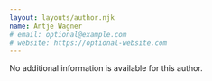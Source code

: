 ```yaml
---
layout: layouts/author.njk
name: Antje Wagner
# email: optional@example.com
# website: https://optional-website.com
---
```

No additional information is available for this author.

